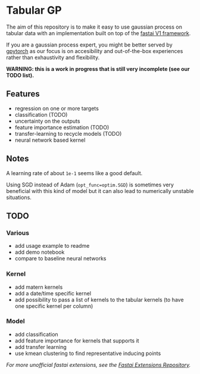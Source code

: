 # Tabular GP

The aim of this repository is to make it easy to use gaussian process on tabular data with an implementation built on top of the [fastai V1 framework](https://docs.fast.ai/).

If you are a gaussian process expert, you might be better served by [gpytorch](https://gpytorch.ai/) as our focus is on accesibility and out-of-the-box experiences rather than exhaustivity and flexibility.

**WARNING: this is a work in progress that is still very incomplete (see our TODO list).**

## Features

- regression on one or more targets
- classification (TODO)
- uncertainty on the outputs
- feature importance estimation (TODO)
- transfer-learning to recycle models (TODO)
- neural network based kernel

## Notes

A learning rate of about `1e-1` seems like a good default.

Using SGD instead of Adam (`opt_func=optim.SGD`) is sometimes very beneficial with this kind of model but it can also lead to numerically unstable situations.

## TODO

### Various

- add usage example to readme
- add demo notebook
- compare to baseline neural networks

### Kernel

- add matern kernels
- add a date/time specific kernel
- add possibility to pass a list of kernels to the tabular kernels (to have one specific kernel per column)

### Model

- add classification
- add feature importance for kernels that supports it
- add transfer learning
- use kmean clustering to find representative inducing points

*For more unofficial fastai extensions, see the [Fastai Extensions Repository](https://github.com/nestordemeure/fastai-extensions-repository).*